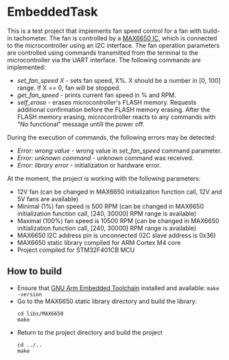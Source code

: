 # EmbeddedTask

This is a test project that implements fan speed control for a fan with build-in tachometer. The fan is controlled by a [MAX6650 IC](https://datasheets.maximintegrated.com/en/ds/MAX6650-MAX6651.pdf), which is connected to the microcontroller using an I2C interface. The fan operation parameters are controlled using commands transmitted from the terminal to the microcontroller via the UART interface. The following commands are implemented:
- *set_fan_speed X* - sets fan speed, X%. X should be a number in [0, 100] range. If X == 0, fan will be stopped.
- *get_fan_speed* - prints current fan speed in % and RPM.
- *self_erase* - erases microcontroller's FLASH memory. Requests additional confirmation before the FLASH memory erasing. After the FLASH memory erasing, microcontroller reacts to any commands with "No functional" message untill the power off.

During the execution of commands, the following errors may be detected:
- *Error: wrong value* - wrong value in *set_fan_speed* command parameter.
- *Error: unknown command* - unknown command was received.
- *Error: library error* - initialization or hardware error.

At the moment, the project is working with the following parameters:
- 12V fan (can be changed in MAX6650 initialization function call, 12V and 5V fans are available)
- Minimal (1%) fan speed is 500 RPM (can be changed in MAX6650 initialization function call, [240, 30000] RPM range is available)
- Maximal (100%) fan speed is 10500 RPM (can be changed in MAX6650 initialization function call, [240, 30000] RPM range is available)
- MAX6650 I2C address pin is unconnected (I2C slave address is 0x36)
- MAX6650 static library compiled for ARM Cortex M4 core
- Project compiled for STM32F401CB MCU

## How to build

- Ensure that [GNU Arm Embedded Toolchain](https://developer.arm.com/tools-and-software/open-source-software/developer-tools/gnu-toolchain/gnu-rm/downloads) installed and available:
  `make -version`
- Go to the MAX6650 static library directory and build the library:
  ```
  cd libs/MAX6650
  make
  ```
- Return to the project directory and build the project
  ```
  cd ../..
  make
  ```